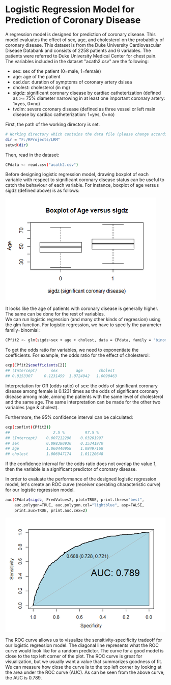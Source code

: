 # Logistic Regression Model for Prediction of Coronary Disease
A regression model is designed for prediction of coronary disease. This model evaluates the effect of sex, age, and cholesterol on the probability of
coronary disease. This dataset is from the Duke University Cardiovascular Disease Databank and consists of 2258 patients and 6 variables. The patients were referred to Duke University Medical Center for chest pain. The variables included in the dataset "acath2.csv" are the following:

- sex: sex of the patient (0=male, 1=female)
- age: age of the patient
- cad.dur: duration of symptoms of coronary artery dsisea
- cholest: cholesterol (in mg)
- sigdz: significant coronary disease by cardiac catheterization (defined as >= 75% diameter narrowing in at least one important coronary artery: 1=yes, 0=no)
- tvdlm: severe coronary disease (defined as three vessel or left main disease by cardiac catheterization: 1=yes, 0=no)

First, the path of the working directory is set.  
```sh
# Working directory which contains the data file (please change accordingly)  
dir = "F:/RProjects/LRM"
setwd(dir)
```

Then, read in the dataset:

```sh
CPdata <- read.csv("acath2.csv")
```
Before designing logistic regression model, drawing boxplot of each variable with respect to significant coronary disease status can be useful to catch the behaviour of each variable. For instance, boxplot of age versus sigdz (defined above) is as follows:

![alt text](Boxplot_age.png)

It looks like the age of patients with coronary disease is generally higher. The same can be done for the rest of variables.  
We can run logistic regression (and many other kinds of regression) using the glm function. For logistic regression, we have to specify the parameter family=binomial:

```sh
CPfit2 <- glm(sigdz~sex + age + cholest, data = CPdata, family = "binomial")
```

To get the odds ratio for variables, we need to exponentiate the coefficients. For example, the odds ratio for the effect of cholesterol:
```sh
exp(CPfit2$coefficients[2])  
## (Intercept)      sex        age       cholest  
## 0.0153307     0.1231459  1.0724942   1.0090463  
```

Interpretation for OR (odds ratio) of sex: the odds of significant coronary disease among female is 0.1231 times as the odds of significant coronary disease among male, among the patients with the same level of cholesterol and the same age. The same interpretation can be made for the other two variables (age & cholest).

Furthermore, the 95% confidence interval can be calculated:
```sh
exp(confint(CPfit2))  
##                   2.5 %         97.5 %
## (Intercept)    0.007212296    0.03201997
## sex            0.098380930    0.15341970
## age            1.060440958    1.08497168
## cholest        1.006947174    1.01120648
```
If the confidence interval for the odds ratio does not overlap the value 1, then the variable is a significant predictor of coronary disease.  
  
  
In order to evaluate the performance of the designed logistic regression model, let's create an ROC curve (receiver operating characteristic curve) for our logistic regression model.  

```sh
auc(CPdata$sigdz, PredValues2, plot=TRUE, print.thres="best",
    auc.polygon=TRUE, auc.polygon.col="lightblue", asp=FALSE,
    print.auc=TRUE, print.auc.cex=2)
```

![alt text](ROC_Curve.png)

The ROC curve allows us to visualize the sensitivity-specificity tradeoff for our logistic regression model. The diagonal line represents what the ROC curve would look like for a random predictor. The curve for a good model is close to the top left corner of the plot. The ROC curve is great for visualization, but we usually want a value that summarizes goodness of fit. We can measure how close the curve is to the top left corner by looking at the area under the ROC curve (AUC). As can be seen from the above curve, the AUC is 0.789.
